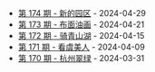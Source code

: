 * [第 174 期 - 新的园区](https://weekly.tw93.fun/posts/174-新的园区) - 2024-04-29
* [第 173 期 - 布面油画](https://weekly.tw93.fun/posts/173-布面油画) - 2024-04-21
* [第 172 期 - 骑青山湖](https://weekly.tw93.fun/posts/172-骑青山湖) - 2024-04-15
* [第 171 期 - 看虞美人](https://weekly.tw93.fun/posts/171-看虞美人) - 2024-04-09
* [第 170 期 - 杭州翠绿](https://weekly.tw93.fun/posts/170-杭州翠绿) - 2024-03-31
